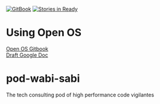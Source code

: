 [![GitBook](https://sm3lir.cloudimage.io/s/width/34/https://www.gitbook.com/assets/images/logo/128.png?v=9.0.4)](https://wabi-sabi.gitbooks.io/living-charter/content/.)
[![Stories in Ready](https://badge.waffle.io/enspiral-dev-academy/pod-mahi-wahi.svg?label=ready&title=Ready)](http://waffle.io/enspiral-dev-academy/pod-wabi-sabi)

# Using Open OS
[Open OS Gitbook](https://enspiral.gitbooks.io/os-draft/content)  
[Draft Google Doc](https://docs.google.com/document/d/1as22xHOG5JzxKb8sDZW4iCyQHh8st52g3bAXoYzoYHc/edit?pli=1)

# pod-wabi-sabi
The tech consulting pod of high performance code vigilantes
